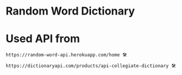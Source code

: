 # Random Word Dictionary


# Used API from
```bash
https://random-word-api.herokuapp.com/home 🛠️ 
```

```bash
https://dictionaryapi.com/products/api-collegiate-dictionary 🛠️ 
```

 
